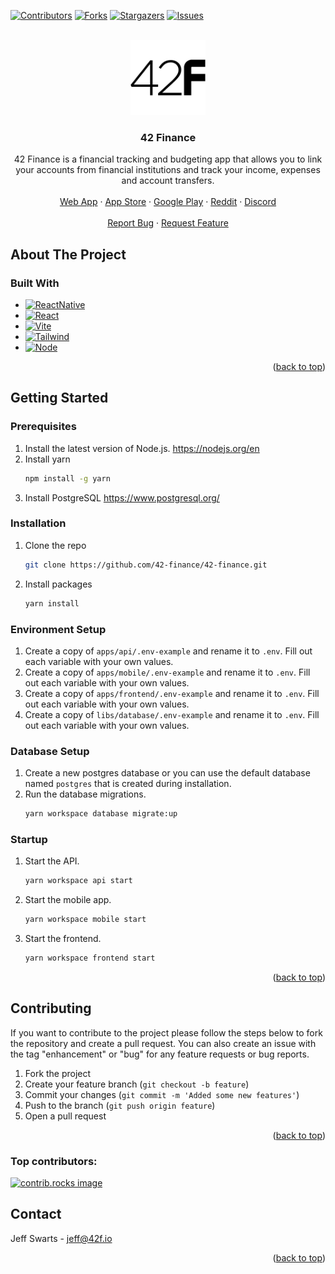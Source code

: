 <a id="readme-top"></a>

[![Contributors][contributors-shield]][contributors-url]
[![Forks][forks-shield]][forks-url]
[![Stargazers][stars-shield]][stars-url]
[![Issues][issues-shield]][issues-url]

<br />
<div align="center">
  <a href="https://github.com/42-finance/42-finance">
    <img src="assets/logo.png" alt="Logo" width="120" height="120">
  </a>

<h3 align="center">42 Finance</h3>

  <p align="center">
    42 Finance is a financial tracking and budgeting app that allows you to link your accounts from financial institutions and track your income, expenses and account transfers.
    <br />
    <br />
    <a href="https://42f.io">Web App</a>
    ·
    <a href="https://apps.apple.com/us/app/42finance/id6498875911">App Store</a>
    ·
    <a href="https://play.google.com/store/apps/details?id=com.fortytwofinance.app">Google Play</a>
    ·
    <a href="https://www.reddit.com/r/42finance">Reddit</a>
    ·
    <a href="https://discord.gg/5v2qNeSyyx">Discord</a>
    <br />
    <br />
    <a href="https://github.com/42-finance/42-finance/issues/new?labels=bug&template=bug-report---.md">Report Bug</a>
    ·
    <a href="https://github.com/42-finance/42-finance/issues/new?labels=enhancement&template=feature-request---.md">Request Feature</a>
  </p>
</div>

## About The Project

### Built With

- [![ReactNative][ReactNative]][ReactNative-url]
- [![React][React]][React-url]
- [![Vite][Vite]][Vite-url]
- [![Tailwind][Tailwind]][Tailwind-url]
- [![Node][Node]][Node-url]

<p align="right">(<a href="#readme-top">back to top</a>)</p>

## Getting Started

### Prerequisites

1. Install the latest version of Node.js. https://nodejs.org/en
2. Install yarn
   ```sh
   npm install -g yarn
   ```
3. Install PostgreSQL https://www.postgresql.org/

### Installation

1. Clone the repo
   ```sh
   git clone https://github.com/42-finance/42-finance.git
   ```
2. Install packages
   ```sh
   yarn install
   ```

### Environment Setup

1. Create a copy of `apps/api/.env-example` and rename it to `.env`. Fill out each variable with your own values.
2. Create a copy of `apps/mobile/.env-example` and rename it to `.env`. Fill out each variable with your own values.
3. Create a copy of `apps/frontend/.env-example` and rename it to `.env`. Fill out each variable with your own values.
4. Create a copy of `libs/database/.env-example` and rename it to `.env`. Fill out each variable with your own values.

### Database Setup

1. Create a new postgres database or you can use the default database named `postgres` that is created during installation.
2. Run the database migrations.
   ```sh
   yarn workspace database migrate:up
   ```

### Startup

1. Start the API.
   ```sh
   yarn workspace api start
   ```
2. Start the mobile app.
   ```sh
   yarn workspace mobile start
   ```
3. Start the frontend.
   ```sh
   yarn workspace frontend start
   ```

<p align="right">(<a href="#readme-top">back to top</a>)</p>

## Contributing

If you want to contribute to the project please follow the steps below to fork the repository and create a pull request. You can also create an issue with the tag "enhancement" or "bug" for any feature requests or bug reports.

1. Fork the project
2. Create your feature branch (`git checkout -b feature`)
3. Commit your changes (`git commit -m 'Added some new features'`)
4. Push to the branch (`git push origin feature`)
5. Open a pull request

<p align="right">(<a href="#readme-top">back to top</a>)</p>

### Top contributors:

<a href="https://github.com/42-finance/42-finance/graphs/contributors">
  <img src="https://contrib.rocks/image?repo=42-finance/42-finance" alt="contrib.rocks image" />
</a>

## Contact

Jeff Swarts - jeff@42f.io

<p align="right">(<a href="#readme-top">back to top</a>)</p>

[contributors-shield]: https://img.shields.io/github/contributors/42-finance/42-finance.svg?style=for-the-badge
[contributors-url]: https://github.com/42-finance/42-finance/graphs/contributors
[forks-shield]: https://img.shields.io/github/forks/42-finance/42-finance.svg?style=for-the-badge
[forks-url]: https://github.com/42-finance/42-finance/network/members
[stars-shield]: https://img.shields.io/github/stars/42-finance/42-finance.svg?style=for-the-badge
[stars-url]: https://github.com/42-finance/42-finance/stargazers
[issues-shield]: https://img.shields.io/github/issues/42-finance/42-finance.svg?style=for-the-badge
[issues-url]: https://github.com/42-finance/42-finance/issues
[ReactNative]: https://img.shields.io/badge/ReactNative-20232A?style=for-the-badge&logo=React&logoColor=61DAFB
[ReactNative-url]: https://reactnative.dev/
[React]: https://img.shields.io/badge/React-20232A?style=for-the-badge&logo=react&logoColor=61DAFB
[React-url]: https://react.dev/
[Node]: https://img.shields.io/badge/node.js-339933?style=for-the-badge&logo=Node.js&logoColor=white
[Node-url]: https://nodejs.org/
[Vite]: https://img.shields.io/badge/Vite-646CFF?style=for-the-badge&logo=Vite&logoColor=white
[Vite-url]: https://vitejs.dev/
[Tailwind]: https://img.shields.io/badge/Tailwind_CSS-grey?style=for-the-badge&logo=tailwind-css&logoColor=38B2AC
[Tailwind-url]: https://tailwindcss.com/

